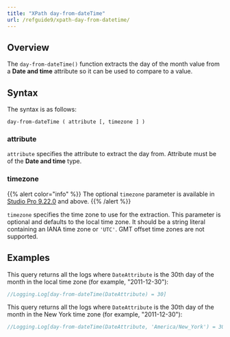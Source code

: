 ```yaml
---
title: "XPath day-from-dateTime"
url: /refguide9/xpath-day-from-datetime/
---
```


## Overview

The `day-from-dateTime()` function extracts the day of the month value from a **Date and time** attribute so it can be used to compare to a value.

## Syntax

The syntax is as follows:

```
day-from-dateTime ( attribute [, timezone ] )
```

### attribute

`attribute` specifies the attribute to extract the day from. Attribute must be of the **Date and time** type.

### timezone

{{% alert color="info" %}}
The optional `timezone` parameter is available in [Studio Pro 9.22.0](/releasenotes/studio-pro/9.22/) and above. 
{{% /alert %}}

`timezone` specifies the time zone to use for the extraction. This parameter is optional and defaults to the local time zone. It should be a string literal containing an IANA time zone or `'UTC'`. GMT offset time zones are not supported.

## Examples

This query returns all the logs where `DateAttribute` is the 30th day of the month in the local time zone (for example, "2011-12-30"):

```java
//Logging.Log[day-from-dateTime(DateAttribute) = 30]
```

This query returns all the logs where `DateAttribute` is the 30th day of the month in the New York time zone (for example, "2011-12-30"):

```java
//Logging.Log[day-from-dateTime(DateAttribute, 'America/New_York') = 30]
```
